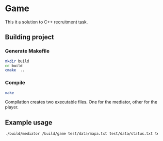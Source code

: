 # Game

This it a solution to C++ recruitment task.

## Building project

### Generate Makefile

```bash
mkdir build
cd build
cmake  ..
```

### Compile

```bash
make
```

Compilation creates two executable files. One for the mediator, other for the player.   

## Example usage

```bash
./build/mediator /build/game test/data/mapa.txt test/data/status.txt test/data/rozkazy.txt 10
```
